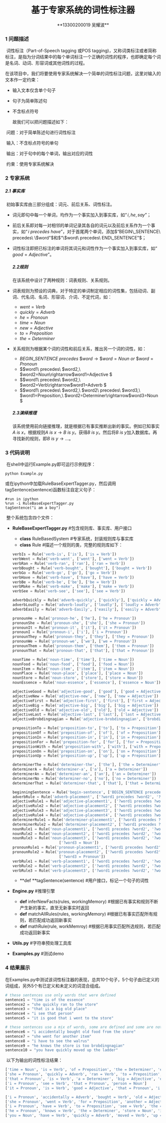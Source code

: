 # <center>基于专家系统的词性标注器</center>

<center>**13300200019 吴耀波**</center>

### 1	问题描述

​	词性标注（Part-of-Speech tagging 或POS tagging)，又称词类标注或者简称标注，是指为分词结果中的每个单词标注一个正确的词性的程序，也即确定每个词是名词、动词、形容词或其他词性的过程。

​	在该项目中，我们将要使用专家系统解决一个简单的词性标注问题，这里对输入的文本作一定约束：

* 输入文本仅含单个句子

* 句子为简单陈述句

* 不含标点符号

  故我们可以把问题描述如下：



​	问题：对于简单陈述句进行词性标注

​	输入：不含标点符号的单句

​	输出：对于句中的每个单词，输出对应的词性

​	约束：使用专家系统解决



### 2	专家系统

##### 2.1	事实库

​	初始事实库由三部分组成：词元、前后关系、词性标注。

* 词元即句中每一个单词，均作为一个事实加入到事实库，如$“i, he, say”$；
* 前后关系即对每一对相邻的单词记录其各自的词元以及前后关系作为一个事实，如$“i\ precedes\ have”$，对于首尾两个单词，添加$“BEGIN\_SENTENCE\ precedes\ \$word"$和$“\$word\ precedes\  END\_SENTENCE"$；
* 词性标注即把已标注的单词将其词元和词性作为一个事实加入到事实库，如$“good= Adjective”$。

  ##### 2.2规则

  ​在该系统中设计了两种规则：词表规则、关系规则。

* 词表规则为预设的词典，对于特定的单词制定相应的词性集，包括动词、副词、代名词、名词、形容词、介词、不定代词，如：
  * $went= Verb$
  * $quickly= Adverb$
  * $he= Pronoun$
  * $time= Noun$
  * $new=Adjective$
  * $to= Preposition$
  * $the= Determiner$
* 关系规则为根据某个词的词性和前后关系，推出另一个词的词性，如：
  * $BEGIN\_SENTENCE\ precedes\ \$word \rightarrow \$word=Noun\ or\ \$word=Pronoun$
  * $\$word1\ precedes\ \$word2,\ \$word2=Noun\rightarrow\$word1=Adjective $
  * $\$word1\ precedes\ \$word2,\ \$word2=Verb\rightarrow\$word1=Adverb $
  * $\$word1\ precedes\ \$word2,\ \$word2\ precedes\ \$word3,\ \$word1=Preposition,\ \$word2=Determiner\rightarrow\$word3=Noun $

  ##### 2.3演绎推理

  ​该系统使用前向链接推理，就是根据已有事实推断出新的事实。例如已知事实$A\ is\ x$，根据规则$A\ is\ x\rightarrow B\ is\ y$。获得$B\ is\ y$。然后将$B\ is\ y$加入数据库。再寻找新的规则，即$B\ is\ y \rightarrow ...$。



### 3	代码说明

​	在shell中运行Example.py即可运行示例程序：

```shell
python Example.py
```

​	或在ipython中加载RuleBaseExpertTagger.py，然后调用tagSentence(sentence)函数标注自定义句子：

```shell
#run in ipython
%run -i RuleBaseExpertTagger.py
tagSentence("i am a boy")
```

​	整个系统包含四个文件：

* **RuleBaseExpertTagger.py**  #包含规则库、事实库、用户接口

  * **class** RuleBasedSystem  #专家系统，封装规则库与事实库
  * **class** Rule  #描述一个规则的类，完整的规则库如下：

  ```python
  verbIs = Rule('verb-is', ['is'], ['is = Verb'])
  verbWent = Rule('verb-went', ['went'], ['went = Verb'])
  verbRan = Rule('verb-ran', ['ran'], ['ran = Verb'])
  verbBought = Rule('verb-bought', ['bought'], ['bought = Verb'])
  verbGo = Rule('verb-go', ['go'], ['go = Verb'])
  verbHave = Rule('verb-have', ['have'], ['have = Verb'])
  verbBe = Rule('verb-be', ['be'], ['be = Verb'])
  verbMake = Rule('verb-make', ['make'], ['make = Verb'])
  verbSee = Rule('verb-see', ['see'], ['see = Verb'])

  adverbQuickly = Rule('adverb-quickly', ['quickly'], ['quickly = Adverb'])
  adverbLoudly = Rule('adverb-loudly', ['loudly'], ['loudly = Adverb'])
  adverbEasily = Rule('adverb-Easily', ['easily'], ['easily = Adverb'])

  pronounHe = Rule('pronoun-he', ['he'], ['he = Pronoun'])
  pronounShe = Rule('pronoun-she', ['she'], ['she = Pronoun'])
  pronounIt = Rule('pronoun-it', ['it'], ['it = Pronoun'])
  pronounI = Rule('pronoun-i', ['i'], ['i = Pronoun'])
  pronounThey = Rule('pronoun-they', ['they'], ['they = Pronoun'])
  pronounWe = Rule('pronoun-we', ['we'], ['we = Pronoun'])
  pronounThem = Rule('pronoun-them', ['them'], ['them = Pronoun'])
  pronounThat = Rule('pronoun-that', ['that'], ['that = Pronoun'])

  nounTime = Rule('noun-time', ['time'], ['time = Noun'])
  nounFood = Rule('noun-food', ['food'], ['food = Noun'])
  nounItem = Rule('noun-item', ['item'], ['item = Noun'])
  nounPlace = Rule('noun-place', ['place'], ['place = Noun'])
  nounStore = Rule('noun-store', ['store'], ['store = Noun'])
  nounEssence = Rule('noun-essence', ['essence'], ['essence = Noun'])

  adjectiveGood = Rule('adjective-good', ['good'], ['good = Adjective'])
  adjectiveNew = Rule('adjective-new', ['new'], ['new = Adjective'])
  adjectiveFirst = Rule('adjective-first', ['first'], ['first = Adjective'])
  adjectiveBig = Rule('adjective-big', ['big'], ['big = Adjective'])
  adjectiveOld = Rule('adjective-old', ['old'], ['old = Adjective'])
  adjectiveLast = Rule('adjective-last', ['last'], ['last = Adjective'])
  adjectiveBrobdingnagian = Rule('adjective-brobdingnagian', ['brobdingnagian'], ['brobdingnagian = Adjective'])

  prepositionTo = Rule('preposition-to', ['to'], ['to = Preposition'])
  prepositionOf = Rule('preposition-of', ['of'], ['of = Preposition'])
  prepositionIn = Rule('preposition-in', ['in'], ['in = Preposition'])
  prepositionFor = Rule('preposition-for', ['for'], ['for = Preposition'])
  prepositionWith = Rule('preposition-with', ['with'], ['with = Preposition'])
  prepositionOn = Rule('preposition-on', ['on'], ['on = Preposition'])
  prepositionUp = Rule('preposition-up', ['up'], ['up = Preposition'])

  determinerThe = Rule('determiner-the', ['the'], ['the = Determiner'])
  determinerA = Rule('determiner-a', ['a'], ['a = Determiner'])
  determinerAn = Rule('determiner-an', ['an'], ['an = Determiner'])
  determinerNo = Rule('determiner-no', ['no'], ['no = Determiner'])
  determinerThat = Rule('determiner-that', ['that'], ['that = Determiner'])

  beginningSentence = Rule('begin-sentence', ['BEGIN_SENTENCE precedes ?word'], ['?word = Noun', '?word = Pronoun'])
  adverbRule = Rule('adverb-placement', ['?word1 precedes ?word2', '?word2 = Verb'], ['?word1 = Adverb'])
  adjectiveRule1 = Rule('adjective-placement1', ['?word1 precedes ?word2', '?word2 = Noun'], ['?word1 = Adjective'])
  adjectiveRule2 = Rule('adjective-placement2', ['?word1 precedes ?word2', '?word2 = Pronoun'], ['?word1 = Adjective'])
  adjectiveRule3 = Rule('adjective-placement3', ['?word1 precedes ?word2', '?word2 = Adjective'], ['?word1 = Adjective'])
  adjectiveRule4 = Rule('adjective-placement4', ['?word1 precedes ?word2', '?word1 = Verb'], ['?word2 = Adjective'])
  determinerRule1 = Rule('determiner-placement1', ['?word1 precedes ?word2', '?word2 = Noun'], ['?word1 = Determiner'])
  determinerRule2 = Rule('determiner-placement2', ['?word1 precedes ?word2', '?word2 = Pronoun'], ['?word1 = Determiner'])
  nounRule1 = Rule('noun-placement1', ['?word1 precedes ?word2', '?word1 = Determiner'], ['?word2 = Noun'])
  nounRule2 = Rule('noun-placement2', ['?word1 precedes ?word2', '?word2 = Verb'], ['?word1 = Noun'])
  nounRule3 = Rule('noun-placement3', ['?word1 precedes ?word2', '?word2 precedes ?word3', '?word1 = Preposition', '?word2 = Determiner'], \
                       ['?word3 = Noun'])
  pronounRule1 = Rule('pronoun-placement1', ['?word1 precedes ?word2', '?word2 = Verb'], ['?word1 = Pronoun'])
  pronounRule2 = Rule('pronoun-placement2', ['?word1 precedes ?word2', '?word2 precedes ?word3', '?word1 = Preposition', '?word2 = Determiner'], \
                       ['?word3 = Pronoun'])
  verbRule1 = Rule('verb-placement1', ['?word1 precedes ?word2', '?word1 = Noun'], ['?word2 = Verb'])
  verbRule2 = Rule('verb-placement2', ['?word1 precedes ?word2', '?word1 = Pronoun'], ['?word2 = Verb'])
  verbRule3 = Rule('verb-placement3', ['?word1 precedes ?word2', '?word2 = Preposition'], ['?word1 = Verb'])
  ```

  * **def **tagSentence(sentence)  #用户接口，标记一个句子的词性

* **Engine.py**  #推理引擎

  * **def** inferNewFacts(rules, workingMemory)  #根据已有事实和规则不断产生新的事实，直至无新事实时返回
  * **def** matchAllRules(rules, workingMemory)  #根据已有事实匹配所有规则，若匹配成功返回新事实
  * **def** mathRule(rule, workMemroy)  #根据已用事实匹配所选规则，若匹配成功返回新事实

* **Utils.py**  #字符串预处理工具库

* **Examples.py**  #测试demo



### 4	结果展示

​	在Examples.py中测试该词性标注器的表现，总共10个句子，5个句子由已定义的词组成，另外5个有已定义和未定义的词混合组成。

```python
# these sentences use only words that were defined
sentence1 = "time is of the essence"
sentence2 = "she quickly ran to the store"
sentence3 = "that is a big old place"
sentence4 = "i see that person"
sentence5 = "it is good that i went to the store"

# these sentences use a mix of words, some are defined and some are not
sentence6 = "i accidentally bought old food from the store"
sentence7 = "she went for another item"
sentence8 = "i have to see the walrus"
sentence9 = "he knows the store is too brobdingnagian"
sentence10 = "you have quickly moved up the ladder"
```

​	以下为输出的词性标注结果：

```python
['time = Noun', 'is = Verb', 'of = Preposition', 'the = Determiner', 'essence = Noun']
['she = Pronoun', 'quickly = Adverb', 'ran = Verb', 'to = Preposition', 'the = Determiner', 'store = Noun']
['that = Pronoun', 'is = Verb', 'a = Determiner', 'big = Adjective', 'old = Adjective', 'place = Noun']
['i = Pronoun', 'see = Verb', 'that = Pronoun', 'person = Noun']
['it = Pronoun', 'is = Verb', 'good = Adjective', 'that = Pronoun', 'i = Pronoun', 'went = Verb', 'to = Preposition', 'the = Determiner', 'store = Noun']

['i = Pronoun', 'accidentally = Adverb', 'bought = Verb', 'old = Adjective', 'food = Noun', 'from = Verb', 'the = Determiner', 'store = Noun']
['she = Pronoun', 'went = Verb', 'for = Preposition', 'another = Adjective', 'item = Noun']
['i = Pronoun', 'have = Verb', 'to = Preposition', 'see = Verb', 'the = Determiner', 'walrus = Noun']
['he = Pronoun', 'knows = Verb', 'the = Determiner', 'store = Noun', 'is = Verb', 'too = Adjective', 'brobdingnagian = Adjective']
['you = Noun', 'have = Verb', 'quickly = Adverb', 'moved = Verb', 'up = Preposition', 'the = Determiner', 'ladder = Noun']
```

